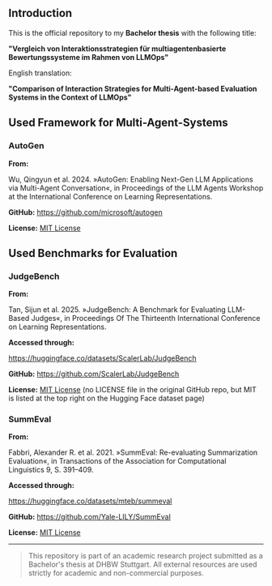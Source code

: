 ## Introduction

This is the official repository to my **Bachelor thesis** with the following title: 

**"Vergleich von Interaktionsstrategien für multiagentenbasierte Bewertungssysteme im Rahmen von LLMOps"**

English translation: 

**"Comparison of Interaction Strategies for Multi-Agent-based Evaluation Systems in the Context of LLMOps"**

## Used Framework for Multi-Agent-Systems

### AutoGen

  **From:**
  
  Wu, Qingyun et al. 2024. »AutoGen: Enabling Next-Gen LLM Applications via Multi-Agent Conversation«, in Proceedings of the LLM Agents Workshop at the International Conference on Learning Representations.

  **GitHub:** https://github.com/microsoft/autogen

  **License:** [MIT License](https://github.com/microsoft/autogen/blob/main/LICENSE)

## Used Benchmarks for Evaluation

### JudgeBench

  **From:**
  
  Tan, Sijun et al. 2025. »JudgeBench: A Benchmark for Evaluating LLM-Based Judges«, in Proceedings Of The Thirteenth International Conference on Learning Representations.
  
  **Accessed through:**
  
  https://huggingface.co/datasets/ScalerLab/JudgeBench

  **GitHub:** https://github.com/ScalerLab/JudgeBench

  **License:** [MIT License](https://choosealicense.com/licenses/mit/) (no LICENSE file in the original GitHub repo, but MIT is listed at the top right on the Hugging Face dataset page)

### SummEval

  **From:**
  
  Fabbri, Alexander R. et al. 2021. »SummEval: Re-evaluating Summarization Evaluation«, in Transactions of the Association for Computational Linguistics 9, S. 391–409.
  
  **Accessed through:**
  
  https://huggingface.co/datasets/mteb/summeval

  **GitHub:** https://github.com/Yale-LILY/SummEval

  **License:** [MIT License](https://github.com/Yale-LILY/SummEval/blob/master/LICENSE)
  
---
> This repository is part of an academic research project submitted as a Bachelor's thesis at DHBW Stuttgart. All external resources are used strictly for academic and non-commercial purposes.
